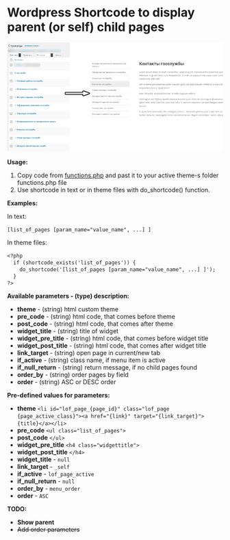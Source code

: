 # Wordpress Shortcode to display parent (or self) child pages

![example](intro_img.jpg)

**Usage:**
1. Copy code from [functions.php](functions.php) and past it to your active theme-s folder functions.php file
2. Use shortcode in text or in theme files with do_shortcode() function.

**Examples:**

In text:
```
[list_of_pages [param_name="value_name", ...] ]
```
In theme files:
```
<?php
  if (shortcode_exists('list_of_pages')) {
    do_shortcode('[list_of_pages [param_name="value_name", ...] ]');
  }
?>
```

**Available parameters - (type) description:**
- **theme** - (string) html custom theme
- **pre_code** - (string) html code, that comes before theme
- **post_code** - (string) html code, that comes after theme
- **widget_title** - (string) title of widget
- **widget_pre_title** - (string) html code, that comes before widget title
- **widget_post_title** - (string) html code, that comes after widget title
- **link_target** - (string) open page in current/new tab
- **if_active** - (string) class name, if menu item is active
- **if_null_return** - (string) return message, if no child pages found
- **order_by** - (string) order pages by field
- **order** - (string) ASC or DESC order

**Pre-defined values for parameters:**
- **theme** ```<li id="lof_page_{page_id}" class="lof_page {page_active_class}"><a href="{link}" target="{link_target}">{title}</a></li>```
- **pre_code** ```<ul class="list_of_pages">```
- **post_code** ```</ul>```
- **widget_pre_title** ```<h4 class="widgettitle">```
- **widget_post_title** ```</h4>```
- **widget_title** -      ```null```
- **link_target** -       ```_self```
- **if_active** -         ```lof_page_active```
- **if_null_return**  -   ```null```
- **order_by** - ```menu_order```
- **order** - ```ASC```

**TODO:**
- **Show parent**
- ~~Add order parameters~~

